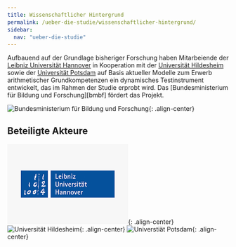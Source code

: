 ```yaml
---
title: Wissenschaftlicher Hintergrund
permalink: /ueber-die-studie/wissenschaftlicher-hintergrund/
sidebar:
  nav: "ueber-die-studie"
---
```


Aufbauend auf der Grundlage bisheriger Forschung haben Mitarbeiende der [Leibniz Universität Hannover] in Kooperation mit der [Universität Hildesheim] sowie der [Universität Potsdam] auf Basis aktueller Modelle zum Erwerb arithmetischer Grundkompetenzen ein dynamisches Testinstrument entwickelt, das im Rahmen der Studie erprobt wird.
Das [Bundesministerium für Bildung und Forschung][bmbf] fördert das Projekt.

![Bundesministerium für Bildung und Forschung](/assets/images/logos/BmBF-Logo_kleiner_50.jpg){: .align-center}

## Beteiligte Akteure

[Leibniz Universität Hannover]: https://www.ifs.uni-hannover.de/de/abteilungen/paedagogik-bei-beeintraechtigungen-des-lernens/
[Universität Hildesheim]: https://www.uni-hildesheim.de/fb1/institute/psychologie/arbeitsgruppen/paedagogische-psychologie-und-diagnostik/mitglieder/
[Universität Potsdam]: https://www.uni-potsdam.de/de/inklusion/forschungsmethodenunddiagnostik/wilbert.html "Inklusionspädagogik Uni Potsdam"
[Bundesministerium für Bildung und Forschung]: https://www.bmbf.de "Bundesministerium für Bildung und Forschung"

![Leibniz Universität Hannover](/assets/images/logos/Hannover.png){: .align-center}
![Universität Hildesheim](/assets/images/logos/Universität_Hildesheim_logo.svg.png){: .align-center}
![Universtiät Potsdam](/assets/images/logos/Potsdam.jpg){: .align-center}
